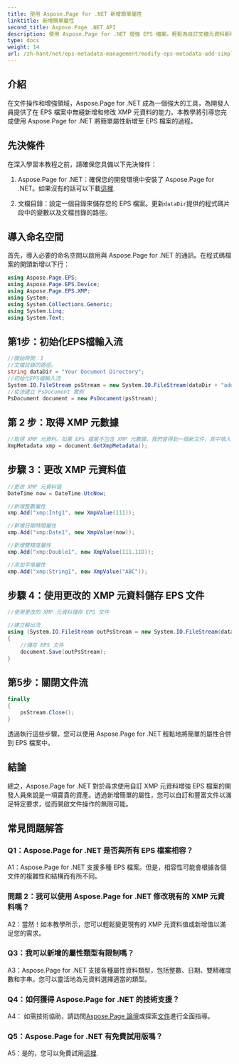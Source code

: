 ```yaml
---
title: 使用 Aspose.Page for .NET 新增簡單屬性
linktitle: 新增簡單屬性
second_title: Aspose.Page .NET API
description: 使用 Aspose.Page for .NET 增強 EPS 檔案。輕鬆為自訂文檔元資料新增簡單屬性。
type: docs
weight: 14
url: /zh-hant/net/eps-metadata-management/modify-eps-metadata-add-simple-properties/
---
```

## 介紹

在文件操作和增強領域，Aspose.Page for .NET 成為一個強大的工具，為開發人員提供了在 EPS 檔案中無縫新增和修改 XMP 元資料的能力。本教學將引導您完成使用 Aspose.Page for .NET 將簡單屬性新增至 EPS 檔案的過程。

## 先決條件

在深入學習本教程之前，請確保您具備以下先決條件：

1.  Aspose.Page for .NET：確保您的開發環境中安裝了 Aspose.Page for .NET。如果沒有的話可以下載[這裡](https://releases.aspose.com/page/net/).

2. 文檔目錄：設定一個目錄來儲存您的 EPS 檔案。更新`dataDir`提供的程式碼片段中的變數以及文檔目錄的路徑。

## 導入命名空間

首先，導入必要的命名空間以啟用與 Aspose.Page for .NET 的通訊。在程式碼檔案的開頭新增以下行：

```csharp
using Aspose.Page.EPS;
using Aspose.Page.EPS.Device;
using Aspose.Page.EPS.XMP;
using System;
using System.Collections.Generic;
using System.Linq;
using System.Text;
```

## 第1步：初始化EPS檔輸入流

```csharp
//開始時間：1
//文檔目錄的路徑。
string dataDir = "Your Document Directory";
//初始化EPS檔輸入流
System.IO.FileStream psStream = new System.IO.FileStream(dataDir + "add_simple_props_input.eps", System.IO.FileMode.Open, System.IO.FileAccess.Read);
//從流建立 PsDocument 實例
PsDocument document = new PsDocument(psStream);
```

## 第 2 步：取得 XMP 元數據

```csharp
//取得 XMP 元資料。如果 EPS 檔案不包含 XMP 元數據，我們會得到一個新文件，其中填入 PS 元資料註釋中的值（%%Creator、%%CreateDate、%%Title 等）
XmpMetadata xmp = document.GetXmpMetadata();
```

## 步驟 3：更改 XMP 元資料值

```csharp
//更改 XMP 元資料值
DateTime now = DateTime.UtcNow;

//新增整數屬性
xmp.Add("xmp:Intg1", new XmpValue(111));

//新增日期時間屬性
xmp.Add("xmp:Date1", new XmpValue(now));

//新增雙精度屬性
xmp.Add("xmp:Double1", new XmpValue(111.11D));

//添加字串屬性
xmp.Add("xmp:String1", new XmpValue("ABC"));
```

## 步驟 4：使用更改的 XMP 元資料儲存 EPS 文件

```csharp
//使用更改的 XMP 元資料儲存 EPS 文件

//建立輸出流
using (System.IO.FileStream outPsStream = new System.IO.FileStream(dataDir + "add_simple_props_output.eps", System.IO.FileMode.Create, System.IO.FileAccess.Write))
{
    //儲存 EPS 文件
    document.Save(outPsStream);
}
```

## 第5步：關閉文件流

```csharp
finally
{
    psStream.Close();
}
```

透過執行這些步驟，您可以使用 Aspose.Page for .NET 輕鬆地將簡單的屬性合併到 EPS 檔案中。

## 結論

總之，Aspose.Page for .NET 對於尋求使用自訂 XMP 元資料增強 EPS 檔案的開發人員來說是一項寶貴的資產。透過新增簡單的屬性，您可以自訂和豐富文件以滿足特定要求，從而開啟文件操作的無限可能。

## 常見問題解答

### Q1：Aspose.Page for .NET 是否與所有 EPS 檔案相容？

A1：Aspose.Page for .NET 支援多種 EPS 檔案。但是，相容性可能會根據各個文件的複雜性和結構而有所不同。

### 問題 2：我可以使用 Aspose.Page for .NET 修改現有的 XMP 元資料嗎？

A2：當然！如本教學所示，您可以輕鬆變更現有的 XMP 元資料值或新增值以滿足您的需求。

### Q3：我可以新增的屬性類型有限制嗎？

A3：Aspose.Page for .NET 支援各種屬性資料類型，包括整數、日期、雙精確度數和字串。您可以靈活地為元資料選擇適當的類型。

### Q4：如何獲得 Aspose.Page for .NET 的技術支援？

 A4： 如需技術協助，請訪問[Aspose.Page 論壇](https://forum.aspose.com/c/page/39)或探索[文件](https://reference.aspose.com/page/net/)進行全面指導。

### Q5：Aspose.Page for .NET 有免費試用版嗎？

 A5：是的，您可以免費試用[這裡](https://releases.aspose.com/).
